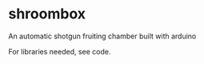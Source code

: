 # shroombox
An automatic shotgun fruiting chamber built with arduino

For libraries needed, see code.
